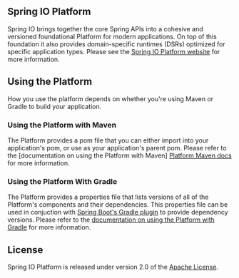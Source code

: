 ## Spring IO Platform

Spring IO brings together the core Spring APIs into a cohesive and versioned foundational Platform
for modern applications. On top of this foundation it also provides domain-specific runtimes (DSRs)
optimized for specific application types. Please see the [Spring IO Platform website] for more
information.

## Using the Platform

How you use the platform depends on whether you're using Maven or Gradle to build your application.

### Using the Platform with Maven

The Platform provides a pom file that you can either import into your application's pom, or use as
your application's parent pom. Please refer to the [documentation on using the Platform with Maven]
[Platform Maven docs] for more information.

### Using the Platform With Gradle

The Platform provides a properties file that lists versions of all of the Platform's components and
their dependencies. This properties file can be used in conjuction with
[Spring Boot's Gradle plugin][] to provide dependency versions. Please refer to the [documentation
on using the Platform with Gradle][Platform Gradle docs] for more information.

## License
Spring IO Platform is released under version 2.0 of the [Apache License][].

[Spring IO Platform website]: http://spring.io/platform
[Spring Boot's starter parent]: http://docs.spring.io/spring-boot/docs/1.1.11.RELEASE/reference/html/using-boot-build-systems.html#using-boot-maven-parent-pom
[Spring Boot's Maven plugin]: http://docs.spring.io/spring-boot/docs/1.1.11.RELEASE/reference/html/build-tool-plugins-maven-plugin.html
[Spring Boot's Gradle plugin]: http://docs.spring.io/spring-boot/docs/1.1.11.RELEASE/reference/html/build-tool-plugins-gradle-plugin.html
[Platform Maven docs]: http://docs.spring.io/platform/docs/current-SNAPSHOT/reference/htmlsingle/#getting-started-using-spring-io-platform-maven
[Platform Gradle docs]: http://docs.spring.io/platform/docs/current-SNAPSHOT/reference/htmlsingle/#getting-started-using-spring-io-platform-gradle
[Apache License]: http://www.apache.org/licenses/LICENSE-2.0